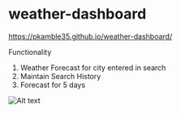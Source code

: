 # weather-dashboard

https://pkamble35.github.io/weather-dashboard/


Functionality
  1. Weather Forecast for city entered in search
  2. Maintain Search History
  3. Forecast for 5 days


![Alt text](./assets/weatherdashboard.png)
